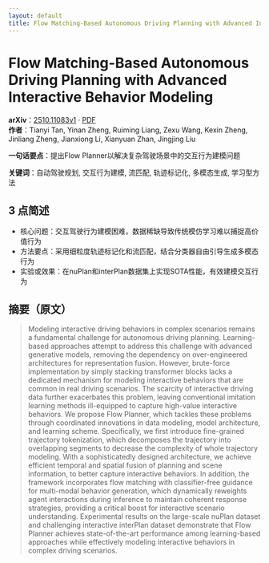 ```yaml
---
layout: default
title: Flow Matching-Based Autonomous Driving Planning with Advanced Interactive Behavior Modeling
---
```


# Flow Matching-Based Autonomous Driving Planning with Advanced Interactive Behavior Modeling
**arXiv**：[2510.11083v1](https://arxiv.org/abs/2510.11083) · [PDF](https://arxiv.org/pdf/2510.11083.pdf)  
**作者**：Tianyi Tan, Yinan Zheng, Ruiming Liang, Zexu Wang, Kexin Zheng, Jinliang Zheng, Jianxiong Li, Xianyuan Zhan, Jingjing Liu  

**一句话要点**：提出Flow Planner以解决复杂驾驶场景中的交互行为建模问题

**关键词**：自动驾驶规划, 交互行为建模, 流匹配, 轨迹标记化, 多模态生成, 学习型方法

## 3 点简述
- 核心问题：交互驾驶行为建模困难，数据稀缺导致传统模仿学习难以捕捉高价值行为
- 方法要点：采用细粒度轨迹标记化和流匹配，结合分类器自由引导生成多模态行为
- 实验或效果：在nuPlan和interPlan数据集上实现SOTA性能，有效建模交互行为

## 摘要（原文）

> Modeling interactive driving behaviors in complex scenarios remains a
> fundamental challenge for autonomous driving planning. Learning-based
> approaches attempt to address this challenge with advanced generative models,
> removing the dependency on over-engineered architectures for representation
> fusion. However, brute-force implementation by simply stacking transformer
> blocks lacks a dedicated mechanism for modeling interactive behaviors that are
> common in real driving scenarios. The scarcity of interactive driving data
> further exacerbates this problem, leaving conventional imitation learning
> methods ill-equipped to capture high-value interactive behaviors. We propose
> Flow Planner, which tackles these problems through coordinated innovations in
> data modeling, model architecture, and learning scheme. Specifically, we first
> introduce fine-grained trajectory tokenization, which decomposes the trajectory
> into overlapping segments to decrease the complexity of whole trajectory
> modeling. With a sophisticatedly designed architecture, we achieve efficient
> temporal and spatial fusion of planning and scene information, to better
> capture interactive behaviors. In addition, the framework incorporates flow
> matching with classifier-free guidance for multi-modal behavior generation,
> which dynamically reweights agent interactions during inference to maintain
> coherent response strategies, providing a critical boost for interactive
> scenario understanding. Experimental results on the large-scale nuPlan dataset
> and challenging interactive interPlan dataset demonstrate that Flow Planner
> achieves state-of-the-art performance among learning-based approaches while
> effectively modeling interactive behaviors in complex driving scenarios.

